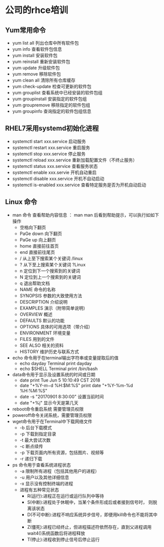 #  公司的rhce培训
## Yum常用命令
* yum list all 列出仓库中所有软件包
* yum info 查看软件包信息
* yum install 安装软件包
* yum reinstall 重新安装软件包
* yum update 升级软件包
* yum remove 移除软件包
* yum clean all 清除所有仓库缓存
* yum check-update 检查可更新的软件包
* yum grouplist 查看系统中已经安装的软件包组
* yum groupinstall 安装指定的软件包组
* yum groupremove 移除指定的软件包组
* yum groupinfo 查询指定的软件包组信息

## RHEL7采用systemd初始化进程
* systemctl start xxx.service 启动服务
* systemctl restart xxx.service 重启服务
* systemctl stop xxx.service 停止服务
* systemctl reload xxx.service 重新加载配置文件（不终止服务）
* systemctl status xxx.service 查看服务状态
* systemctl enable xxx.servie 开机自动重启
* systemctl disable xxx.service 开机不自动启动
* systemctl is-enabled xxx.service 查看特定服务是否为开机自动启动

## Linux 命令
* man 命令 查看帮助内容信息 ： man man 后看到帮助提示，可以执行如如下操作
    * 空格向下翻页
    * PaGe down 向下翻页
    * PaGe up 向上翻页
    * home 直接前往首页
    * end 直接前往尾页
    * / 从上至下搜索某个关键词 /linux
    * ? 从下至上搜索某个关键词 ?Linux
    * n 定位到下一个搜索到的关键词
    * N 定位到上一个搜索到的关键词
    * q 退出帮助文档
    * NAME 命令的名称
    * SYNOPSIS 参数的大致使用方法
    * DESCRIPTION 介绍说明
    * EXAMPLES 演示（附带简单说明）
    * OVERVIEW 概述
    * DEFAULTS 默认的功能
    * OPTIONS 具体的可用选项（带介绍）
    * ENVIRONMENT 环境变量
    * FILES 用到的文件
    * SEE ALSO 相关的资料
    * HISTORY 维护历史与联系方式
* echo 命令用于在terminal输出字符串或变量提取后的值
    * echo dayday Terminal print dayday
    * echo $SHELL Terminal print /bin/bash
* data命令用于显示及设置系统的时间或日期
    * date print Tue Jun  5 10:10:49 CST 2018
    * date "+%Y-$m-$d %H:$M:%S" print date "+%Y-%m-%d %H:%M:%S"
    * date -s "20170901 8:30:00" 设置当前时间
    * date "+%j" 显示今天是第几天
* reboot命令重启系统 需要管理员权限
* poweroff命令关闭系统，需要管理员权限
* wget命令用于在Terminal中下载网络文件
    * -b 后台下载模式
    * -p 下载到指定目录
    * -t 最大尝试次数
    * -c 断点续传
    * -p 下载页面内所有资源，包括图片、视频等
    * -r 递归下载
 * ps 命令用于查看系统进程状态
    * -a 限制所有进程（包括其他用户的进程）
    * -u 用户以及其他详细信息
    * -x 显示没有控制终端的进程     
    * 进程有五种常见状态
        * R(运行):进程正在运行或运行队列中等待
        * S(中断):进程处于休眠中，当某个条件形成后或者接到信号时， 则脱离该状态
        * D(不可中断):进程不响应系统异步信号，即便用kill命令也不能将其中断
        * Z(僵死):进程已经终止，但进程描述符依然存在，直到父进程调用wait4()系统函数后将进程释放
        * T(停止):进程收到停止信号后停止运行
       
    